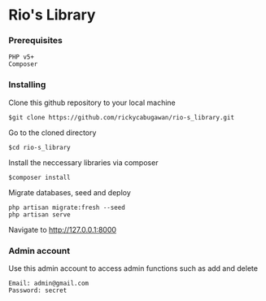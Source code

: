 # Rio's Library

### Prerequisites
```
PHP v5+
Composer
```
### Installing

Clone this github repository to your local machine
```
$git clone https://github.com/rickycabugawan/rio-s_library.git
```

Go to the cloned directory
```
$cd rio-s_library
```

Install the neccessary libraries via composer
```
$composer install
```

Migrate databases, seed and deploy
```
php artisan migrate:fresh --seed
php artisan serve
```

Navigate to <http://127.0.0.1:8000>

### Admin account

Use this admin account to access admin functions such as add and delete 
```
Email: admin@gmail.com
Password: secret
```


